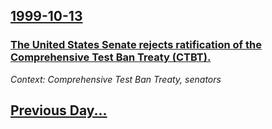 ## [1999-10-13](/news/1999/10/13/index.md)

### [ The United States Senate rejects ratification of the Comprehensive Test Ban Treaty (CTBT).](/news/1999/10/13/the-united-states-senate-rejects-ratification-of-the-comprehensive-test-ban-treaty-ctbt.md)
_Context: Comprehensive Test Ban Treaty, senators_

## [Previous Day...](/news/1999/10/12/index.md)

